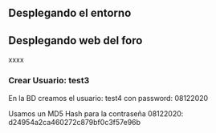 ## Desplegando el entorno

## Desplegando web del foro
xxxx

### Crear Usuario: test3

En la BD creamos el usuario: test4 con password: 08122020

Usamos un  MD5 Hash para la contraseña 08122020: d24954a2ca460272c879bf0c3f57e96b

